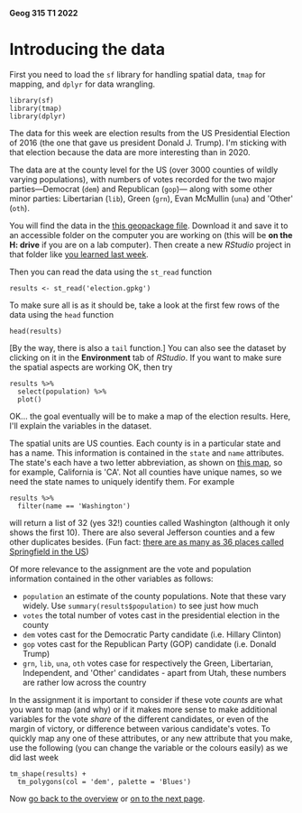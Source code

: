 **Geog 315 T1 2022**

# Introducing the data
First you need to load the `sf` library for handling spatial data, `tmap` for mapping, and `dplyr` for data wrangling.

```{r}
library(sf)
library(tmap)
library(dplyr)
```

The data for this week are election results from the US Presidential Election of 2016 (the one that gave us president Donald J. Trump). I'm sticking with that election because the data are more interesting than in 2020.

The data are at the county level for the US (over 3000 counties of wildly varying populations), with numbers of votes recorded for the two major parties&mdash;Democrat (`dem`) and Republican (`gop`)&mdash; along with some other minor parties: Libertarian (`lib`), Green (`grn`), Evan McMullin (`una`) and 'Other' (`oth`).

You will find the data in the [this geopackage file](election.gpkg?raw=true). Download it and save it to an accessible folder on the computer you are working on (this will be **on the H: drive** if you are on a lab computer). Then create a new _RStudio_ project in that folder like [you learned last week](../week-02/introducing-r-and-rstudio-02-starting-an-Rstudio-project.md).

Then you can read the data using the `st_read` function

```{r}
results <- st_read('election.gpkg')
```

To make sure all is as it should be, take a look at the first few rows of the data using the `head` function

```{r}
head(results)
```

[By the way, there is also a `tail` function.] You can also see the dataset by clicking on it in the **Environment** tab of *RStudio*. If you want to make sure the spatial aspects are working OK, then try

```{r}
results %>% 
  select(population) %>% 
  plot()
```

OK... the goal eventually will be to make a map of the election results. Here, I'll explain the variables in the dataset.

The spatial units are US counties. Each county is in a particular state and has a name. This information is contained in the `state` and `name` attributes. The state's each have a two letter abbreviation, as shown on [this map](https://en.wikipedia.org/wiki/List_of_U.S._state_abbreviations#Postal_codes), so for example, California is 'CA'. Not all counties have unique names, so we need the state names to uniquely identify them. For example

```{r}
results %>% 
  filter(name == 'Washington')
```

will return a list of 32 (yes 32!) counties called Washington (although it only shows the first 10). There are also several Jefferson counties and a few other duplicates besides. (Fun fact: [there are as many as 36 places called Springfield in the US](https://matadornetwork.com/read/road-trip-every-springfield-america/))

Of more relevance to the assignment are the vote and population information contained in the other variables as follows:

+ `population` an estimate of the county populations. Note that these vary widely. Use `summary(results$population)` to see just how much
+ `votes` the total number of votes cast in the presidential election in the county
+ `dem` votes cast for the Democratic Party candidate (i.e. Hillary Clinton)
+ `gop` votes cast for the Republican Party (GOP) candidate (i.e. Donald Trump)
+ `grn`, `lib`, `una`, `oth` votes case for respectively the Green, Libertarian, Independent, and 'Other' candidates - apart from Utah, these numbers are rather low across the country

In the assignment it is important to consider if these vote *counts* are what you want to map (and why) or if it makes more sense to make additional variables for the vote *share* of the different candidates, or even of the margin of victory, or difference between various candidate's votes. To quickly map any one of these attributes, or any new attribute that you make, use the following (you can change the variable or the colours easily) as we did last week

```{r}
tm_shape(results) +
  tm_polygons(col = 'dem', palette = 'Blues')
```

Now [go back to the overview](README.md) or [on to the next page](making-maps-in-R-02-selecting-and-tidying-data.md).
